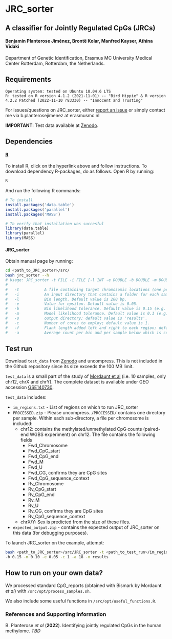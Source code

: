# JRC_sorter 
## A classifier for Jointly Regulated CpGs (JRCs) 

#### Benjamin Planterose Jiménez, Brontë Kolar, Manfred Kayser, Athina Vidaki
Department of Genetic Identification, Erasmus MC University Medical Center Rotterdam, Rotterdam, the Netherlands.

## Requirements

    Operating system: tested on Ubuntu 18.04.6 LTS
    R: tested on R version 4.1.2 (2021-11-01) -- "Bird Hippie" & R version 4.2.2 Patched (2022-11-10 r83330) -- "Innocent and Trusting"

For issues/questions on JRC_sorter, either [report an issue](https://github.com/BenjaminPlanterose/JRC_sorter/issues) or simply contact me via b.planterosejimenez at erasmusmc.nl

**IMPORTANT**: Test data available at [Zenodo](https://zenodo.org/record/7625657#.Y-UOORzMJu0).

## Dependencies

#### [R](https://cran.r-project.org/)

To install R, click on the hyperlink above and follow instructions. To download dependency R-packages, do as follows. Open R by running:
```bash
R
```
And run the following R commands:

```r
# To install
install.packages('data.table')
install.packages('parallel')
install.packages('MASS')

# To verify that installation was succesful
library(data.table)
library(parallel)
library(MASS)
```

#### JRC_sorter

Obtain manual page by running:
```bash
cd <path_to_JRC_sorter>/src/
bash jrc_sorter --h
# Usage: JRC_sorter -t FILE -i FILE [-l INT -e DOUBLE -b DOUBLE -m DOUBLE -o CHAR -c INT -f INT -a INT]
#
#   -t           A file containing target chromosomic locations (one per row) in the following format chr1:1234-3456.
#   -i           An input directory that contains a folder for each sample. Each sample folder contains files split by chromosome containing M and U counts.
#   -l           Bin length. Default value is 200 bp.
#   -e           Value for epsilon. Default value is 0.05.
#   -b           Bin likelihood tolerance. Default value is 0.15 (e.g. 15 % of the maximum log(L)).
#   -m           Model likelihood tolerance. Default value is 0.1 (e.g. 10 % of the maximum log(L)).
#   -o           output directory; default value is 'results'.
#   -c           Number of cores to employ; default value is 1.
#   -f           Flank length added left and right to each region; default value is 200 bp.
#   -a           Average count per bin and per sample below which is considered not data. Default value is 18.
```


## Test run

Download ```test_data``` from [Zenodo](https://zenodo.org/record/7625657#.Y-UOORzMJu0) and uncompress. This is not included in the Github repository since its size exceeds the 100 MB limit. 

```test_data``` is a small part of the study of [Mordaunt et al](https://genomemedicine.biomedcentral.com/articles/10.1186/s13073-020-00785-8) (i.e. 10 samples, only chr12, chrX and chrY). The complete dataset is available under GEO accession [GSE140730](https://www.ncbi.nlm.nih.gov/geo/query/acc.cgi?acc=GSE140730).

```test_data``` includes:

* ```im_regions.txt``` - List of regions on which to run JRC_sorter
* ```PROCESSED.zip``` - Please uncompress. ```/PROCESSED/``` contains one directory per sample. Within each sub-directory, a file per chromosome is included:
	* chr12: contains the methylated/unmethylated CpG counts (paired-end WGBS experiment) on chr12. The file contains the following fields
		* Fwd_Chromosome
		* Fwd_CpG_start
		* Fwd_CpG_end
		* Fwd_M
		* Fwd_U
		* Fwd_CG, confirms they are CpG sites
		* Fwd_CpG_sequence_context
		* Rv_Chromosome
		* Rv_CpG_start
		* Rv_CpG_end
		* Rv_M
		* Rv_U
		* Rv_CG, confirms they are CpG sites
		* Rv_CpG_sequence_context
	* chrX/Y: Sex is predicted from the size of these files.
* ```expected_output.zip``` - contains the expected output of JRC_sorter on this data (for debugging purposes).


To launch JRC_sorter on the example, attempt:

```bash
bash <path_to_JRC_sorter>/src/JRC_sorter -t <path_to_test_run>/im_regions.txt -i <path_to_test_run>/PROCESSED -l 200 -f 200 \
-b 0.15 -m 0.10 -e 0.05 -c 1 -a 18 -o results
```


## How to run on your own data?

We processed standard CpG_reports (obtained with Bismark by Mordaunt *et al*) with ```/src/opt/process_samples.sh```.

We also include some useful functions in ```/src/opt/useful_functions.R```.



### References and Supporting Information
B. Planterose *et al* (**2022**). Identifying jointly regulated CpGs in the human methylome. *TBD*
